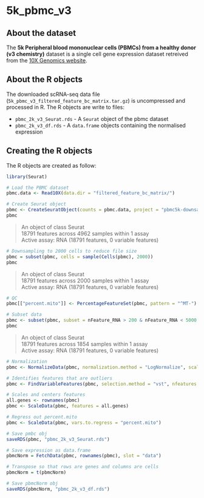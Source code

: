 # 5k_pbmc_v3

## About the dataset

The **5k Peripheral blood mononuclear cells (PBMCs) from a healthy donor (v3 chemistry)** dataset is a single cell gene expression dataset retreived from the [10X Genomics website](https://support.10xgenomics.com/single-cell-gene-expression/datasets/3.0.2/5k_pbmc_v3). 

## About the R objects

The downloaded scRNA-seq data file (`5k_pbmc_v3_filtered_feature_bc_matrix.tar.gz`) is uncompressed and processed in R. The R objects are write to files:

- `pbmc_2k_v3_Seurat.rds` - A `Seurat` object of the pbmc dataset
- `pbmc_2k_v3_df.rds` - A `data.frame` objects containing the normalised expression

## Creating the R objects

The R objects are created as follow:

```R
library(Seurat)

# Load the PBMC dataset
pbmc.data <- Read10X(data.dir = "filtered_feature_bc_matrix/")

# Create Seurat object
pbmc <- CreateSeuratObject(counts = pbmc.data, project = "pbmc5k-downsampled", min.cells = 3, min.features = 200)
pbmc
```

> An object of class Seurat<br />
> 18791 features across 4962 samples within 1 assay <br />
> Active assay: RNA (18791 features, 0 variable features)

```R
# Downsampling to 2000 cells to reduce file size
pbmc = subset(pbmc, cells = sample(Cells(pbmc), 2000))
pbmc
```

> An object of class Seurat<br />
> 18791 features across 2000 samples within 1 assay<br />
> Active assay: RNA (18791 features, 0 variable features)

```R
# QC
pbmc[["percent.mito"]] <- PercentageFeatureSet(pbmc, pattern = "^MT-")

# Subset data
pbmc <- subset(pbmc, subset = nFeature_RNA > 200 & nFeature_RNA < 5000 & percent.mito < 25)
pbmc
```

> An object of class Seurat<br />
> 18791 features across 1854 samples within 1 assay<br />
> Active assay: RNA (18791 features, 0 variable features)

```R
# Normalization
pbmc <- NormalizeData(pbmc, normalization.method = "LogNormalize", scale.factor = 10000)

# Identifies features that are outliers
pbmc <- FindVariableFeatures(pbmc, selection.method = "vst", nfeatures = 2000)

# Scales and centers features
all.genes <- rownames(pbmc)
pbmc <- ScaleData(pbmc, features = all.genes)

# Regress out percent.mito
pbmc <- ScaleData(pbmc, vars.to.regress = "percent.mito")

# Save pmbc obj
saveRDS(pbmc, "pbmc_2k_v3_Seurat.rds")
```

```R
# Save expression as data.frame
pbmcNorm = FetchData(pbmc, rownames(pbmc), slot = "data")

# Transpose so that rows are genes and columns are cells
pbmcNorm = t(pbmcNorm)

# Save pbmcNorm obj
saveRDS(pbmcNorm, "pbmc_2k_v3_df.rds")
```
